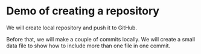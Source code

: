 # Demo of creating a repository

We will create local repository and push it to GitHub.

Before that, we will make a couple of commits locally.
We will create a small data file to show how to include more than one file in one commit.

